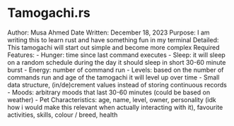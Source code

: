 # Tamogachi.rs

Author: Musa Ahmed
Date Written: December 18, 2023
Purpose: I am writing this to learn rust and have something fun in my terminal
Detailed:
This tamogachi will start out simple and become more complex
Required Features: - Hunger: time since last command executes - Sleep: it will sleep on a random schedule during the day
it should sleep in short 30-60 minute burst - Energy: number of command run - Levels: based on the number of commands run and age of the tamogachi
it will level up over time - Small data structure, (in/de)crement values instead of storing
continuous records - Moods: arbitrary moods that last 30-60 minutes
(could be based on weather) - Pet Characteristics: age, name, level, owner,
personality (idk how i would make this relevant
when actually interacting with it),
favourite activities,
skills,
colour / breed,
health
